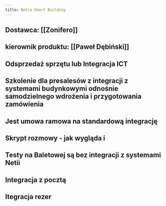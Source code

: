 ```yaml
---
title: Netia Smart Building
---
```


## Dostawca: [[Zonifero]]
## kierownik produktu: [[Paweł Dębiński]]
## Odsprzedaż sprzętu lub Integracja ICT
## Szkolenie dla presalesów z integracji z systemami budynkowymi odnośnie samodzielnego wdrożenia i przygotowania zamówienia
## Jest umowa ramowa na standardową integrację
## Skrypt rozmowy - jak wygląda i
## Testy na Baletowej są bez integracji z systemami Netii
## Integracja z pocztą
## Itegracja rezer
